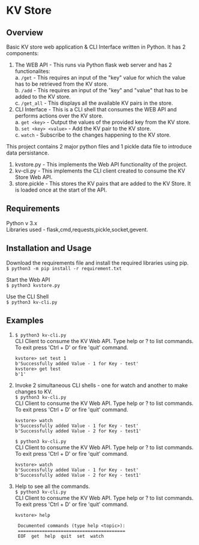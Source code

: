 # KV Store

## Overview
Basic KV store web application & CLI Interface written in Python. It has 2 components:
1. The WEB API - This runs via Python flask web server and has 2 functionalites:  
   a. `/get` - This requires an input of the "key" value for which the value has to be retrieved from the KV store.  
   b. `/add` - This requires an input of the "key" and "value" that has to be added to the KV store.  
   c. `/get_all` - This displays all the available KV pairs in the store.  
2. CLI Interface - This is a CLI shell that consumes the WEB API and performs actions over the KV store.  
   a. `get <key>` - Output the values of the provided key from the KV store.  
   b. `set <key> <value>` - Add the KV pair to the KV store.  
   c. `watch` - Subscribe to the changes happening to the KV store.  
  
This project contains 2 major python files and 1 pickle data file to introduce data persistance.
1. kvstore.py - This implements the Web API functionality of the project.
2. kv-cli.py - This implements the CLI client created to consume the KV Store Web API.
3. store.pickle - This stores the KV pairs that are added to the KV Store. It is loaded once at the start of the API.

## Requirements
  Python v 3.x  
  Libraries used - flask,cmd,requests,pickle,socket,gevent.  

## Installation and Usage
  Download the requirements file and install the required libraries using pip.  
  `$ python3 -m pip install -r requirement.txt`  
  
  Start the Web API  
  `$ python3 kvstore.py`  
  
  Use the CLI Shell  
  `$ python3 kv-cli.py`  
  
## Examples
  1. `$ python3 kv-cli.py`  
      CLI Client to consume the KV Web API. Type help or ? to list commands. To exit press 'Ctrl + D' or fire 'quit' command.  
      ```
      kvstore> set test 1  
      b'Successfully added Value - 1 for Key - test'  
      kvstore> get test  
      b'1'
      ```
      
  2. Invoke 2 simultaneous CLI shells - one for watch and another to make changes to KV.  
   `$ python3 kv-cli.py`  
      CLI Client to consume the KV Web API. Type help or ? to list commands. To exit press 'Ctrl + D' or fire 'quit' command.  
      ```
      kvstore> watch  
      b'Successfully added Value - 1 for Key - test'  
      b'Successfully added Value - 2 for Key - test1'  
      ```
     `$ python3 kv-cli.py`  
        CLI Client to consume the KV Web API. Type help or ? to list commands. To exit press 'Ctrl + D' or fire 'quit' command.  
        ```
        kvstore> watch  
        b'Successfully added Value - 1 for Key - test'  
        b'Successfully added Value - 2 for Key - test1'  
        ```      
  3. Help to see all the commands.  
       `$ python3 kv-cli.py`  
        CLI Client to consume the KV Web API. Type help or ? to list commands. To exit press 'Ctrl + D' or fire 'quit' command.  
        ```
        kvstore> help  

         Documented commands (type help <topic>):
         ========================================
         EOF  get  help  quit  set  watch
        ```

